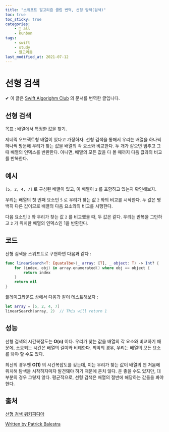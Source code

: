 ```yaml
---
title: "스위프트 알고리즘 클럽 번역, 선형 탐색(검색)"
toc: true
toc_sticky: true
categories:
    - 📂 all
    - kunbon
tags:
    - swift
    - study
    - 알고리즘
last_modified_at: 2021-07-12
---
```


# 선형 검색

✔︎ 이 글은 [Swift Algorighm Club](https://github.com/raywenderlich/swift-algorithm-club) 의 문서를 번역한 글입니다.

## 선형 검색

목표 : 배열에서 특정한 값을 찾기.

제네릭 오브젝트형 배열이 있다고 가정하자. 선형 검색을 통해서 우리는 배열을 하나씩 하나씩 방문해 우리가 찾는 값을 배열의 각 요소와 비교한다. 두 개가 같으면 멈추고 그 때 배열의 인덱스를 반환한다. 아니면, 배열의 모든 값을 다 볼 때까지 다음 값과의 비교를 반복한다.

## 예시

`[5, 2, 4, 7]` 로 구성된 배열이 있고, 이 배열이 `2` 를 포함하고 있는지 확인해보자.

우리는 배열의 첫 번째 요소인 `5` 로 우리가 찾는 값 `2` 와의 비교를 시작한다. 두 값은 명백히 다른 값이므로 배열의 다음 요소와의 비교를 시행한다.

다음 요소인 `2` 와 우리가 찾는 값 `2` 를 비교했을 때, 두 값은 같다. 우리는 반복을 그만하고 `2` 가 위치한 배열의 인덱스인 1을 반환한다.

## 코드

선형 검색을 스위프트로 구현하면 다음과 같다 :

```swift
func linearSearch<T: Equatalbe>(_ array: [T], _ object: T) -> Int? {
	for (index, obj) in array.enumerated() where obj == object {
		return index
	}
	return nil
}
```

플레이그라운드 상에서 다음과 같이 테스트해보자 :

```swift
let array = [5, 2, 4, 7]
linearSearch(array, 2) 	// This will return 1
```

## 성능

선형 검색의 시간복잡도는 **O(n)** 이다. 우리가 찾는 값을 배열의 각 요소와 비교하기 때문에, 소요되는 시간은 배열의 길이와 비례한다. 최악의 경우, 우리는 배열의 모든 요소를 봐야 할 수도 있다.

최선의 경우엔 **O(1)** 의 시간복잡도를 갖는데, 이는 우리가 찾는 값이 배열의 맨 처음에 위치해 탐색을 시작하자마자 발견돼야 하기 때문에 흔치 않다. 운 좋을 수도 있지만, 대부분의 경우 그렇지 않다. 평균적으로, 선형 검색은 배열의 절반에 해당하는 값들을 봐야 한다.

## 출처

[선형 검색 위키피디아](https://en.wikipedia.org/wiki/Linear_search)

[Written by Patrick Balestra](https://github.com/raywenderlich/swift-algorithm-club/tree/master/Linear%20Search)